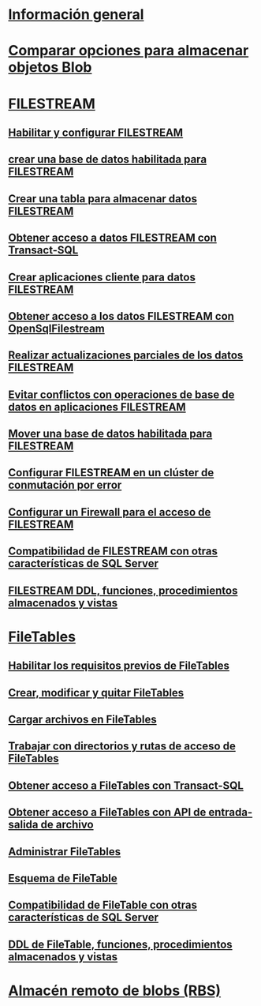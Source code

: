 # [Información general](binary-large-object-blob-data-sql-server.md)  
# [Comparar opciones para almacenar objetos Blob](compare-options-for-storing-blobs-sql-server.md)  
# [FILESTREAM](filestream-sql-server.md)  
## [Habilitar y configurar FILESTREAM](enable-and-configure-filestream.md)  
## [crear una base de datos habilitada para FILESTREAM](create-a-filestream-enabled-database.md)  
## [Crear una tabla para almacenar datos FILESTREAM](create-a-table-for-storing-filestream-data.md)  
## [Obtener acceso a datos FILESTREAM con Transact-SQL](access-filestream-data-with-transact-sql.md)  
## [Crear aplicaciones cliente para datos FILESTREAM](create-client-applications-for-filestream-data.md)  
## [Obtener acceso a los datos FILESTREAM con OpenSqlFilestream](access-filestream-data-with-opensqlfilestream.md)  
## [Realizar actualizaciones parciales de los datos FILESTREAM](make-partial-updates-to-filestream-data.md)  
## [Evitar conflictos con operaciones de base de datos en aplicaciones FILESTREAM](avoid-conflicts-with-database-operations-in-filestream-applications.md)  
## [Mover una base de datos habilitada para FILESTREAM](move-a-filestream-enabled-database.md)  
## [Configurar FILESTREAM en un clúster de conmutación por error](set-up-filestream-on-a-failover-cluster.md)  
## [Configurar un Firewall para el acceso de FILESTREAM](configure-a-firewall-for-filestream-access.md)  
## [Compatibilidad de FILESTREAM con otras características de SQL Server](filestream-compatibility-with-other-sql-server-features.md)  
## [FILESTREAM DDL, funciones, procedimientos almacenados y vistas](filestream-ddl-functions-stored-procedures-and-views.md)  
# [FileTables](filetables-sql-server.md)  
## [Habilitar los requisitos previos de FileTables](enable-the-prerequisites-for-filetable.md)  
## [Crear, modificar y quitar FileTables](create-alter-and-drop-filetables.md)  
## [Cargar archivos en FileTables](load-files-into-filetables.md)  
## [Trabajar con directorios y rutas de acceso de FileTables](work-with-directories-and-paths-in-filetables.md)  
## [Obtener acceso a FileTables con Transact-SQL](access-filetables-with-transact-sql.md)  
## [Obtener acceso a FileTables con API de entrada-salida de archivo](access-filetables-with-file-input-output-apis.md)  
## [Administrar FileTables](manage-filetables.md)  
## [Esquema de FileTable](filetable-schema.md)  
## [Compatibilidad de FileTable con otras características de SQL Server](filetable-compatibility-with-other-sql-server-features.md)  
## [DDL de FileTable, funciones, procedimientos almacenados y vistas](filetable-ddl-functions-stored-procedures-and-views.md)  
# [Almacén remoto de blobs (RBS)](remote-blob-store-rbs-sql-server.md)  

